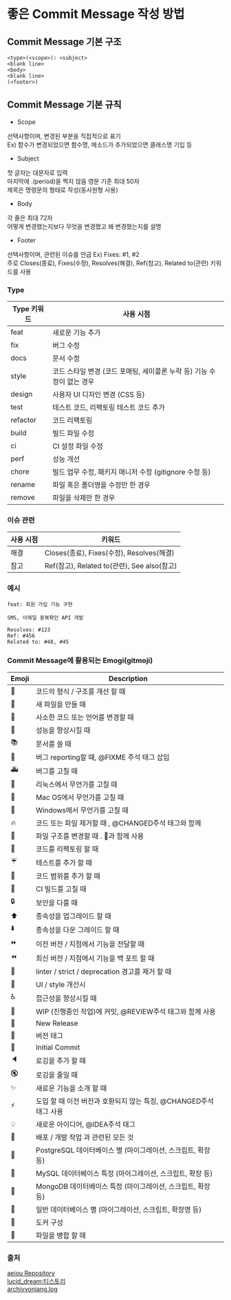 # 좋은 Commit Message 작성 방법

## Commit Message 기본 구조

```
<type>(<scope>): <subject>
<blank line>
<body>
<blank line>
(<footer>)
```

## Commit Message 기본 규칙

- Scope

선택사항이며, 변경된 부분을 직접적으로 표기  
Ex) 함수가 변경되었으면 함수명, 메소드가 추가되었으면 클래스명 기입 등

- Subject

첫 글자는 대문자로 입력  
마지막에 .(period)을 찍지 않음
영문 기준 최대 50자  
제목은 명령문의 형태로 작성(동사원형 사용)

- Body

각 줄은 최대 72자  
어떻게 변경했는지보다 무엇을 변경했고 왜 변경했는지를 설명

- Footer

선택사항이며, 관련된 이슈를 언급 Ex) Fixes: #1, #2  
주로 Closes(종료), Fixes(수정), Resolves(해결), Ref(참고), Related to(관련) 키워드를 사용

### Type

| Type 키워드 | 사용 시점                                                              |
| ----------- | ---------------------------------------------------------------------- |
| feat        | 새로운 기능 추가                                                       |
| fix         | 버그 수정                                                              |
| docs        | 문서 수정                                                              |
| style       | 코드 스타일 변경 (코드 포매팅, 세미콜론 누락 등) 기능 수정이 없는 경우 |
| design      | 사용자 UI 디자인 변경 (CSS 등)                                         |
| test        | 테스트 코드, 리팩토링 테스트 코드 추가                                 |
| refactor    | 코드 리팩토링                                                          |
| build       | 빌드 파일 수정                                                         |
| ci          | CI 설정 파일 수정                                                      |
| perf        | 성능 개선                                                              |
| chore       | 빌드 업무 수정, 패키지 매니저 수정 (gitignore 수정 등)                 |
| rename      | 파일 혹은 폴더명을 수정만 한 경우                                      |
| remove      | 파일을 삭제만 한 경우                                                  |

### 이슈 관련

| 사용 시점 | 키워드                                      |
| --------- | ------------------------------------------- |
| 해결      | Closes(종료), Fixes(수정), Resolves(해결)   |
| 참고      | Ref(참고), Related to(관련), See also(참고) |

### 예시

```
feat: 회원 가입 기능 구현

SMS, 이메일 중복확인 API 개발

Resolves: #123
Ref: #456
Related to: #48, #45
```

### Commit Message에 활용되는 Emogi(gitmoji)

| Emoji | Description                                                       |
| ----- | ----------------------------------------------------------------- |
| 🎨    | 코드의 형식 / 구조를 개선 할 때                                   |
| 📰    | 새 파일을 만들 때                                                 |
| 📝    | 사소한 코드 또는 언어를 변경할 때                                 |
| 🐎    | 성능을 향상시킬 때                                                |
| 📚    | 문서를 쓸 때                                                      |
| 🐛    | 버그 reporting할 때, @FIXME 주석 태그 삽입                        |
| 🚑    | 버그를 고칠 때                                                    |
| 🐧    | 리눅스에서 무언가를 고칠 때                                       |
| 🍎    | Mac OS에서 무언가를 고칠 때                                       |
| 🏁    | Windows에서 무언가를 고칠 때                                      |
| 🔥    | 코드 또는 파일 제거할 때 , @CHANGED주석 태그와 함께               |
| 🚜    | 파일 구조를 변경할 때 . 🎨과 함께 사용                            |
| 🔨    | 코드를 리팩토링 할 때                                             |
| ☔️   | 테스트를 추가 할 때                                               |
| 🔬    | 코드 범위를 추가 할 때                                            |
| 💚    | CI 빌드를 고칠 때                                                 |
| 🔒    | 보안을 다룰 때                                                    |
| ⬆️    | 종속성을 업그레이드 할 때                                         |
| ⬇️    | 종속성을 다운 그레이드 할 때                                      |
| ⏩    | 이전 버전 / 지점에서 기능을 전달할 때                             |
| ⏪    | 최신 버전 / 지점에서 기능을 백 포트 할 때                         |
| 👕    | linter / strict / deprecation 경고를 제거 할 때                   |
| 💄    | UI / style 개선시                                                 |
| ♿️   | 접근성을 향상시킬 때                                              |
| 🚧    | WIP (진행중인 작업)에 커밋, @REVIEW주석 태그와 함께 사용          |
| 💎    | New Release                                                       |
| 🔖    | 버전 태그                                                         |
| 🎉    | Initial Commit                                                    |
| 🔈    | 로깅을 추가 할 때                                                 |
| 🔇    | 로깅을 줄일 때                                                    |
| ✨    | 새로운 기능을 소개 할 때                                          |
| ⚡️   | 도입 할 때 이전 버전과 호환되지 않는 특징, @CHANGED주석 태그 사용 |
| 💡    | 새로운 아이디어, @IDEA주석 태그                                   |
| 🚀    | 배포 / 개발 작업 과 관련된 모든 것                                |
| 🐘    | PostgreSQL 데이터베이스 별 (마이그레이션, 스크립트, 확장 등)      |
| 🐬    | MySQL 데이터베이스 특정 (마이그레이션, 스크립트, 확장 등)         |
| 🍃    | MongoDB 데이터베이스 특정 (마이그레이션, 스크립트, 확장 등)       |
| 🏦    | 일반 데이터베이스 별 (마이그레이션, 스크립트, 확장명 등)          |
| 🐳    | 도커 구성                                                         |
| 🤝    | 파일을 병합 할 때                                                 |

### 출처

[aeiou Repository](https://jane-aeiou.tistory.com/m/93)  
[lucid_dream:티스토리](https://nohack.tistory.com/17)  
[archivvonjang.log](https://velog.io/@archivvonjang/Git-Commit-Message-Convention)
